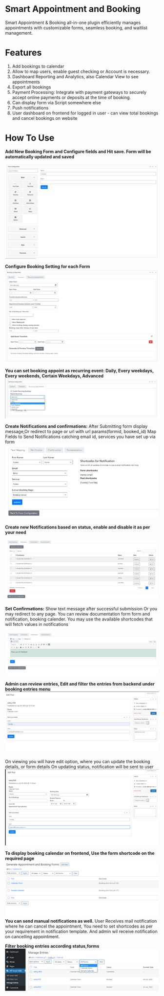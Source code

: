 # Smart Appointment and Booking
Smart Appointment & Booking all-in-one plugin efficiently manages appointments with customizable forms, seamless booking, and waitlist management.

# Features
	
1. Add bookings to calendar 
2. Allow to map users, enable guest checking or Account is necessary.
3. Dashboard Reporting and Analytics, also Calendar View to see appointments
4. Export all bookings
5. Payment Processing: Integrate with payment gateways to securely accept online payments or deposits at the time of booking. 
6. Can display form via Script somewhere else
7. Push notifications
8. User dashboard on frontend for logged in user - can view total bookings and cancel bookings on website

# How To Use

**Add New Booking Form and Configure fields and Hit save. Form will be automatically updated and  saved**

![Screenshot](resource/img/Screenshot_1.png)

**Configure Booking Setting for each Form**
![Screenshot](resource/img/Screenshot_2.png)

**You can set booking appoint as recurring event: Daily, Every  weekdays, Every weekends, Certain Weekdays, Advanced**
![Screenshot](resource/img/Screenshot_3.png)

**Create Notifications and confirmations:** After Submitting form display message,Or redirect to page or url with url params(formid, booked_id)
Map Fields to Send Notifications catching email id, services you have set up via form
![Screenshot](resource/img/Screenshot_4.png)

**Create new Notifications based on status, enable and disable it as per your need**

![Screenshot](resource/img/Screenshot_5.png)

**Set Confirmations:** Show text message after successful submission Or you may redirect to any page.
You can review documentation form form and notification, booking calender. You may use the available shortcodes that will fetch values in notifications

![Screenshot](resource/img/Screenshot_6.png)

**Admin can review entries, Edit and filter the entries from backend under booking entries menu**
![Screenshot](resource/img/Screenshot_7.png)

On viewing you will have edit option, where you can update the booking details, or form details
On updating status, notification will be sent to user
![Screenshot](resource/img/Screenshot_8.png)

**To display booking calendar on frontend, Use the form shortcode on the required page**
![Screenshot](resource/img/Screenshot_9.png)
**You can send manual notifications as well.**
User Receives mail notification where he can cancel the appointment, You need to set shortcodes as per your requirement in notification template.
And admin wil receive notification on cancelling appointment.

**Filter booking entries according status,forms**
![Screenshot](resource/img/Screenshot_10.png)

